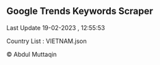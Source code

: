 

## Google Trends Keywords Scraper 
 
Last Update 19-02-2023 , 12:55:53

Country List :
VIETNAM.json



© Abdul Muttaqin 
